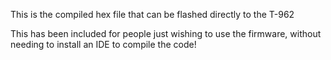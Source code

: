 This is the compiled hex file that can be flashed directly to the T-962

This has been included for people just wishing to use the firmware, 
without needing to install an IDE to compile the code!

